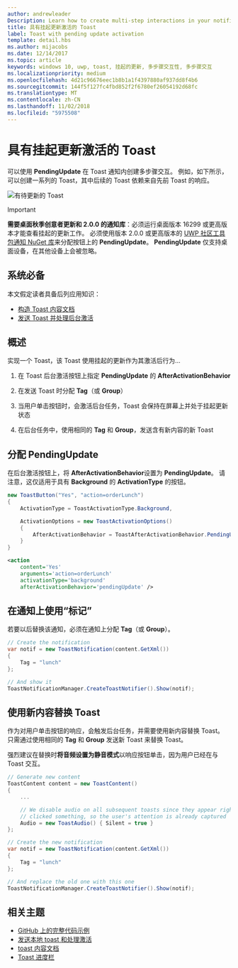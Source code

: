 ```yaml
---
author: andrewleader
Description: Learn how to create multi-step interactions in your notifications.
title: 具有挂起更新激活的 Toast
label: Toast with pending update activation
template: detail.hbs
ms.author: mijacobs
ms.date: 12/14/2017
ms.topic: article
keywords: windows 10, uwp, toast, 挂起的更新, 多步骤交互性, 多步骤交互
ms.localizationpriority: medium
ms.openlocfilehash: 4d21c96676eec1b8b1a1f4397880af937dd8f4b6
ms.sourcegitcommit: 144f5f127fc4fbd852f2f6780ef26054192d68fc
ms.translationtype: MT
ms.contentlocale: zh-CN
ms.lasthandoff: 11/02/2018
ms.locfileid: "5975508"
---
```

# <a name="toast-with-pending-update-activation"></a>具有挂起更新激活的 Toast

可以使用 **PendingUpdate** 在 Toast 通知内创建多步骤交互。 例如，如下所示，可以创建一系列的 Toast，其中后续的 Toast 依赖来自先前 Toast 的响应。

![有待更新的 Toast](images/toast-pendingupdate.gif)

> [!IMPORTANT]
> **需要桌面秋季创意者更新和 2.0.0 的通知库**：必须运行桌面版本 16299 或更高版本才能查看挂起的更新工作。 必须使用版本 2.0.0 或更高版本的 [UWP 社区工具包通知 NuGet 库](https://www.nuget.org/packages/Microsoft.Toolkit.Uwp.Notifications/)来分配按钮上的 **PendingUpdate**。 **PendingUpdate** 仅支持桌面设备，在其他设备上会被忽略。


## <a name="prerequisites"></a>系统必备

本文假定读者具备后列应用知识：

- [构造 Toast 内容文档](adaptive-interactive-toasts.md)
- [发送 Toast 并处理后台激活](send-local-toast.md)


## <a name="overview"></a>概述

实现一个 Toast，该 Toast 使用挂起的更新作为其激活后行为…

1. 在 Toast 后台激活按钮上指定 **PendingUpdate** 的 **AfterActivationBehavior**

2. 在发送 Toast 时分配 **Tag**（或 **Group**）

3. 当用户单击按钮时，会激活后台任务，Toast 会保持在屏幕上并处于挂起更新状态

4. 在后台任务中，使用相同的 **Tag** 和 **Group**，发送含有新内容的新 Toast


## <a name="assign-pendingupdate"></a>分配 PendingUpdate

在后台激活按钮上，将 **AfterActivationBehavior**设置为 **PendingUpdate**。 请注意，这仅适用于具有 **Background** 的 **ActivationType** 的按钮。

```csharp
new ToastButton("Yes", "action=orderLunch")
{
    ActivationType = ToastActivationType.Background,

    ActivationOptions = new ToastActivationOptions()
    {
        AfterActivationBehavior = ToastAfterActivationBehavior.PendingUpdate
    }
}
```

```xml
<action
    content='Yes'
    arguments='action=orderLunch'
    activationType='background'
    afterActivationBehavior='pendingUpdate' />
```


## <a name="use-a-tag-on-the-notification"></a>在通知上使用“标记”

若要以后替换该通知，必须在通知上分配 **Tag**（或 **Group**）。

```csharp
// Create the notification
var notif = new ToastNotification(content.GetXml())
{
    Tag = "lunch"
};

// And show it
ToastNotificationManager.CreateToastNotifier().Show(notif);
```


## <a name="replace-the-toast-with-new-content"></a>使用新内容替换 Toast

作为对用户单击按钮的响应，会触发后台任务，并需要使用新内容替换 Toast。 只需通过使用相同的 **Tag** 和 **Group** 发送新 Toast 来替换 Toast。

强烈建议在替换时**将音频设置为静音模式**以响应按钮单击，因为用户已经在与 Toast 交互。

```csharp
// Generate new content
ToastContent content = new ToastContent()
{
    ...

    // We disable audio on all subsequent toasts since they appear right after the user
    // clicked something, so the user's attention is already captured
    Audio = new ToastAudio() { Silent = true }
};

// Create the new notification
var notif = new ToastNotification(content.GetXml())
{
    Tag = "lunch"
};

// And replace the old one with this one
ToastNotificationManager.CreateToastNotifier().Show(notif);
```


## <a name="related-topics"></a>相关主题

- [GitHub 上的完整代码示例](https://github.com/WindowsNotifications/quickstart-toast-pending-update)
- [发送本地 toast 和处理激活](send-local-toast.md)
- [toast 内容文档](adaptive-interactive-toasts.md)
- [Toast 进度栏](toast-progress-bar.md)